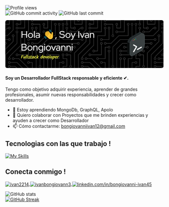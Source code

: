 ![Profile views](https://gpvc.arturio.dev/ivan2214)  
![GitHub commit activity](https://img.shields.io/github/commit-activity/m/ivan2214/ivan2214?color=yellow&logo=github&style=for-the-badge)
![GitHub last commit](https://img.shields.io/github/last-commit/ivan2214/ivan2214?color=yellow&style=for-the-badge)
</hr>
<section align="left">

![Header](./assets/github-header-image.png)

</section>

#### Soy un Desarrollador FullStack responsable y eficiente ✔.
Tengo como objetivo adquirir experiencia, aprender de grandes profesionales, asumir nuevas responsabilidades y crecer como desarrollador.

- 🌱 Estoy aprendiendo MongoDb, GraphQL, Apolo 
- 👯 Quiero colaborar con Proyectos que me brinden experiencias y ayuden a crecer como Desarrollador 
- 📫 Cómo contactarme: bongiovanniivan12@gmail.com 

<h2 align="left">Tecnologias con las que trabajo !</h2>

[![My Skills](https://skillicons.dev/icons?i=react,nodejs,express,postgres,mongodb,vite,materialui,tailwind,jest,js,html,css,figma,git)](https://skillicons.dev)

</hr>
<h2 align="left">Conecta conmigo !</h2>

</hr>

<p align="left">
  <a href="https://codepen.io/ivan2214" target="blank">
  <img align="center" src="https://raw.githubusercontent.com/rahuldkjain/github-profile-readme-generator/master/src/images/icons/Social/codepen.svg" alt="ivan2214" height="30" width="40" />
  </a>
<a href="https://twitter.com/ivanbongiovann3" target="blank">
  <img align="center" src="https://raw.githubusercontent.com/rahuldkjain/github-profile-readme-generator/master/src/images/icons/Social/twitter.svg" alt="ivanbongiovann3" height="30" width="40" />
  </a>
<a href="https://linkedin.com/in/linkedin.com/in/bongiovanni-ivan45" target="blank">
  <img align="center" src="https://raw.githubusercontent.com/rahuldkjain/github-profile-readme-generator/master/src/images/icons/Social/linked-in-alt.svg" alt="linkedin.com/in/bongiovanni-ivan45" height="30" width="40" />
  </a>
</p>


![GitHub stats](https://github-readme-stats.vercel.app/api?username=ivan2214&show_icons=true&theme=radical&locale=es&date_format=j%20M%5B%20Y%5D)  
[![GitHub Streak](https://streak-stats.demolab.com?user=ivan2214&theme=yellowdark&locale=es&date_format=j%20M%5B%20Y%5D)](https://git.io/streak-stats)

